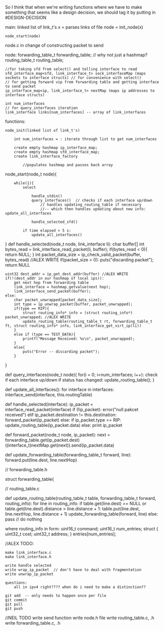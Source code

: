 So I think that when we're writing functions where we have to make something that
seems like a design decision, we should tag it by putting in #DESIGN-DECISION

main:
	linked list of link_t's x = parses links of file
	node = init_node(x)
	
	node_start(node)
	

node.c in change of constructing packet to send

node:
	forwarding_table_t forwarding_table; // why not just a hashmap?
	routing_table_t routing_table;
	
	//for taking sfd from select() and telling interface to read
	sfd_interface_map<sfd, link_interface_t> sock_interfaceMap (maps sockets to interface structs) // for convenience with select()
	// for getting forward vip from forwarding table and getting interface to send packet
	ip_interface_map<ip, link_interface_t> nextMap (maps ip addresses to interface structs)

	int num_interfaces
	// for query_interfaces iteration
	link_interface links[num_interfaces] -- array of link_interfaces
	

functions:

	node_init(linked list of link_t's)
	
		int num_interfaces = : iterate through list to get num_interfaces
	
		create empty hashmap ip_interface_map;
		create empty hashmap sfd_interface_map;
		create link_interface_factory
		
			//populates hashmap and passes back array

node_start(node_t node){
	
		while(1){
			select
			
				handle_stdin()
				query_interfaces()  // checks if each interface up/down
					// handles updating_routing_table if necessary 
					//-- which then handles updating about new info: update_all_interfaces
			
				handle_selected_sfd()
			
			if time elapsed > 5 s:
				update_all_interfaces()
				
		
}
def handle_selected(node_t node, link_interface li):
	char buffer[]
	int bytes_read = link_interface_read_packet(li, buffer);
	if(bytes_read < 0){
		return NULL;
	}
	int packet_data_size = ip_check_valid_packet(buffer, bytes_read) //ALEX WRITE
		if(packet_size < 0):
			puts("discarding packet");
			return NULL
			
	uint32 dest_addr = ip_get_dest_addr(buffer) //ALEX WRITE
	if(!(dest_addr in our hashmap of local ips)):
		get next hop from forwarding table
		link_interface = hashmap_getvalue(next hop);
		link_interface_send_packet(buffer);
	else:
		char packet_unwrapped[packet_data_size];
		int type = ip_unwrap_packet(buffer, packet_unwrapped);
		if(type == RIP){
			struct routing_info* info = (struct routing_info*) packet_unwrapped; //ALEX WRITE
			update_routing_table(routing_table_t rt, forwarding_table_t ft, struct routing_info* info, link_interface_get_virt_ip(li))
		}
		else if (type == TEST_DATA){
			printf("Message Received: %s\n", packet_unwrapped);
		}
		else{
			puts("Error -- discarding packet");
		}
}

def query_interfaces(node_t node){
	for(i = 0; i<num_interfaces; i++):
		check if each interface up/down
			if status has changed:
				update_routing_table();
}

def update_all_interfaces():
	for interface in interfaces:
		interface_send(interface, this.routingTable)
		
def handle_selected(interface):
	ip_packet = interface_read_packet(interface)
	if (!ip_packet):
		error("null pakcet received")
	elif ip_packet.destination != this.destination:
		forward_packet(ip_packet)
	else:
		if ip_packet.type == RIP:
			update_routing_table(ip_packet.data)
		else:
			print ip_packet
			
def forward_packet(node_t node, ip_packet):
	next = forwarding_table.get(ip_packet.dest)
	((interface_t)nextMap.get(next)).send(ip_packet.data)

			
def update_forwarding_table(forwarding_table_t forward, line):
	forward.put(line.dest, line.nextHop)
	
// forwarding_table.h

struct forwarding_table{


// routing_table.c

def update_routing_table(routing_table_t table, forwarding_table_t forward, routing_info):
	for line in routing_info:
		if table.get(line.dest) == NULL or table.get(line.dest).distance > line.distance + 1:
			table.put(line.dest, line.nextHop, line.distance + 1)
			update_forwarding_table(forward, line)
		else:
			pass // do nothing

where routing_info in form:
uint16_t command;
uint16_t num_entries;
struct {
uint32_t cost;
uint32_t address;
} entries[num_entries];
	

//ALEX TODO:


	make link_interface.c
	make link_interface.h

	write handle selected
	write wrap_ip_packet  // don't have to deal with fragmentation
	write unwrap_ip_packet
	
	questions:
		all in ipv4 right???? when do i need to make a distinction??
	
	git add  -- only needs to happen once per file
	git commit
	git pull
	git push
	
//NEIL TODO
	write send function
	write node.h file
	write routing_table.c, .h
	write forwarding_table.c, .h
	
